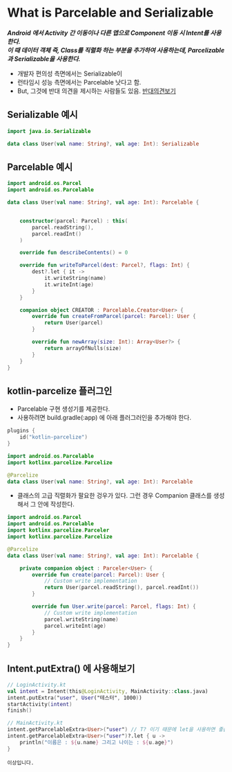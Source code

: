 # What is Parcelable and Serializable
___Android 에서 Activity 간 이동이나 다른 앱으로 Component 이동 시 Intent를 사용한다.   
이 때 데이터 객체 즉, Class를 직렬화 하는 부분을 추가하여 사용하는데, Parcelizable 과 Serializable을 사용한다.___
* 개발자 편의성 측면에서는 Serializable이
* 런타임시 성능 측면에서는 Parcelable 낫다고 함.
* But, 그것에 반대 의견을 제시하는 사람들도 있음. [반대의견보기](https://medium.com/@limgyumin/parcelable-vs-serializable-%EC%A0%95%EB%A7%90-serializable%EC%9D%80-%EB%8A%90%EB%A6%B4%EA%B9%8C-bc2b9a7ba810)

## Serializable 예시
```kotlin
import java.io.Serializable

data class User(val name: String?, val age: Int): Serializable
```

## Parcelable 예시
```kotlin
import android.os.Parcel
import android.os.Parcelable

data class User(val name: String?, val age: Int): Parcelable {


    constructor(parcel: Parcel) : this(
        parcel.readString(),
        parcel.readInt()
    )

    override fun describeContents() = 0

    override fun writeToParcel(dest: Parcel?, flags: Int) {
        dest?.let { it ->
            it.writeString(name)
            it.writeInt(age)
        }
    }

    companion object CREATOR : Parcelable.Creator<User> {
        override fun createFromParcel(parcel: Parcel): User {
            return User(parcel)
        }

        override fun newArray(size: Int): Array<User?> {
            return arrayOfNulls(size)
        }
    }
}

```

## kotlin-parcelize 플러그인
* Parcelable 구현 생성기를 제공한다.
* 사용하려면 build.gradle(:app) 에 아래 플러그러인을 추가해야 한다.
```kotlin
plugins {
    id("kotlin-parcelize")
}

import android.os.Parcelable
import kotlinx.parcelize.Parcelize

@Parcelize
data class User(val name: String?, val age: Int): Parcelable
```

* 클래스의 고급 직렬화가 팔요한 겅우가 있다. 그런 경우 Companion 클래스를 생성해서 그 안에 작성한다.
```kotlin
import android.os.Parcel
import android.os.Parcelable
import kotlinx.parcelize.Parceler
import kotlinx.parcelize.Parcelize

@Parcelize
data class User(val name: String?, val age: Int): Parcelable {

    private companion object : Parceler<User> {
        override fun create(parcel: Parcel): User {
            // Custom write implementation
            return User(parcel.readString(), parcel.readInt())
        }

        override fun User.write(parcel: Parcel, flags: Int) {
            // Custom write implementation
            parcel.writeString(name)
            parcel.writeInt(age)
        }
    }
}
```

## Intent.putExtra() 에 사용해보기
```kotlin
// LoginActivity.kt
val intent = Intent(this@LoginActivity, MainActivity::class.java)
intent.putExtra("user", User("테스터", 1000))
startActivity(intent)
finish()

// MainActivity.kt
intent.getParcelableExtra<User>("user") // T? 이기 때문에 let을 사용하면 좋습니다.
intent.getParcelableExtra<User>("user")?.let { u ->
    println("이름은 : ${u.name} 그리고 나이는 : ${u.age}")
}
```
`이상입니다.`
